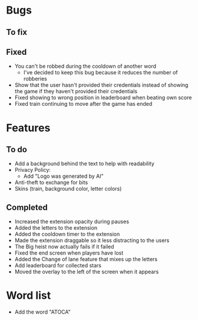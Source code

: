 # Bugs
## To fix

## Fixed
- You can't be robbed during the cooldown of another word
    - I've decided to keep this bug because it reduces the number of robberies
- Show that the user hasn't provided their credentials instead of showing the game if they haven't provided their credentials
- Fixed showing to wrong position in leaderboard when beating own score
- Fixed train continuing to move after the game has ended

# Features
## To do
- Add a background behind the text to help with readability
- Privacy Policy:
    - Add "Logo was generated by AI"
- Anti-theft to exchange for bits
- Skins (train, background color, letter colors)

## Completed
- Increased the extension opacity during pauses
- Added the letters to the extension
- Added the cooldown timer to the extension
- Made the extension draggable so it less distracting to the users
- The Big heist now actually fails if it failed
- Fixed the end screen when players have lost
- Added the Change of lane feature that mixes up the letters
- Add leaderboard for collected stars
- Moved the overlay to the left of the screen when it appears

# Word list
- Add the word "ATOCA"
